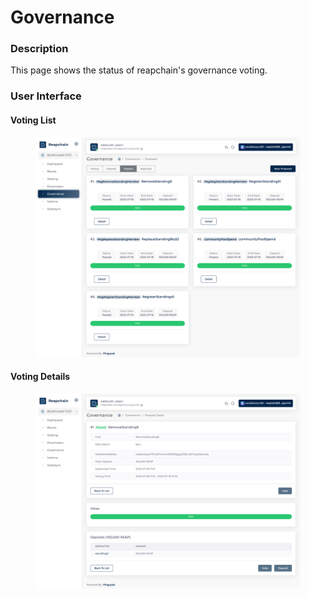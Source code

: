 # Governance

### Description

This page shows the status of reapchain's governance voting.

### User Interface

#### Voting List

<figure><img src="../../../.gitbook/assets/image (10) (1).png" alt=""><figcaption></figcaption></figure>

#### Voting Details

<figure><img src="../../../.gitbook/assets/image (11) (1).png" alt=""><figcaption></figcaption></figure>

